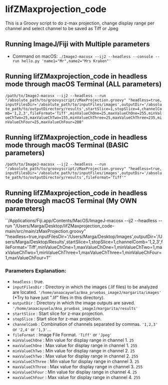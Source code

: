 # lifZMaxprojection_code
This is a Groovy script to do z-max projection, change display range per channel and select channel to be saved as Tiff or Jpeg

## Running ImageJ/Fiji with Multiple parameters
- Command on macOS:
``./ImageJ-macosx --ij2 --headless --console --run hello.py 'name1="Mr",name2="Mrs Kraken"'``

## Running lifZMaxprojection_code in headless mode through macOS Terminal (ALL parameters)

``/path/to/ImageJ-macosx --ij2 --headless --run "/absolute_path/to/groovyscript/zMaxProjection.groovy" "headless=true, inputFilesDir='/absolute_path/to/inputFiles/images',outputDir='/absolute_path/to/outputDirectory/results',startSlice=1,stopSlice=4,channelComb='1,2,3',fileFormat='Tiff',minValueChOne=25,maxValueChOne=255,minValueChTwo=25,maxValueChTwo=155,minValueChThree=25,maxValueChThree=235,minValueChFour=25,maxValueChFour=200"``

## Running lifZMaxprojection_code in headless mode through macOS Terminal  (BASIC parameters)

``/path/to/ImageJ-macosx --ij2 --headless --run "/absolute_path/to/groovyscript/zMaxProjection.groovy" "headless=true, inputFilesDir='/absolute_path/to/inputFiles/images',outputDir='/absolute_path/to/outputDirectory/results',fileFormat='Tiff'"``

## Running lifZMaxprojection_code in headless mode through macOS Terminal  (My OWN parameters)

``/Applications/Fiji.app/Contents/MacOS/ImageJ-macosx --ij2 --headless --run "/Users/Marga/Desktop/lifZMaxprojection_code-main/src/main/zMaxProjection.groovy" "headless=true,inputFilesDir='/Users/Marga/Desktop/Images',outputDir='/Users/Marga/Desktop/Results',startSlice=1,stopSlice=1,channelComb='1,2,3',fileFormat='Tiff',minValueChOne=1,maxValueChOne=1,minValueChTwo=1,maxValueChTwo=1,minValueChThree=1,maxValueChThree=1,minValueChFour=1,maxValueChFour=1"`

### Parameters Explanation:
- ``headless`` : true. 
- ``inputFilesDir`` : Directory in which the images (.lif files) to be analyzed are located. ``'/home/anaacayuela/Ana_pruebas_imageJ/margarita/images'`` (*Try to have just ".lif" files in this directory).
- ``outputDir`` : Directory in which the image outputs are saved. ``'/home/anaacayuela/Ana_pruebas_imageJ/margarita/results'``
- ``startSlice`` : Start slice for z-max projection. 
- ``stopSlice`` : Start slice for z-max projection. 
- ``channelComb`` : Combination of channels separated by commas. ``'1,2,3'`` or ``'2,4'`` or ``'1,3'``...
- ``fileFormat`` : Image File Format. ``'Tiff'`` or ``'Jpeg'``
- ``minValueChOne`` : Min value for display range in channel 1. ``25``
- ``maxValueChOne`` : Max value for display range in channel 1. ``255``
- ``minValueChTwo`` : Min value for display range in channel 2. ``25``
- ``maxValueChTwo`` : Max value for display range in channel 2. ``255``
- ``minValueChThree`` : Min value for display range in channel 3. ``25``
- ``maxValueChThree`` : Max value for display range in channel 3. ``255``
- ``minValueChFour`` : Min value for display range in channel 4. ``25``
- ``maxValueChFour`` : Max value for display range in channel 4. ``255``
